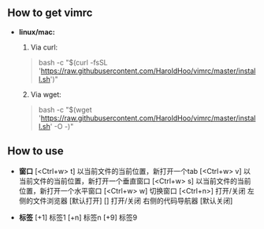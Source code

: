 ## How to get vimrc

* **linux/mac:**
   1. Via curl: 
   > bash -c "$(curl -fsSL 'https://raw.githubusercontent.com/HaroldHoo/vimrc/master/install.sh')"

   2. Via wget:
   > bash -c "$(wget 'https://raw.githubusercontent.com/HaroldHoo/vimrc/master/install.sh' -O -)"

## How to use

* **窗口**
    [<Ctrl+w> t]    以当前文件的当前位置，新打开一个tab
    [<Ctrl+w> v]    以当前文件的当前位置，新打开一个垂直窗口
    [<Ctrl+w> s]    以当前文件的当前位置，新打开一个水平窗口
    [<Ctrl+w> w]    切换窗口
    [<Ctrl+n>]      打开/关闭 左侧的文件浏览器 [默认打开]
    [<Enter>]       打开/关闭 右侧的代码导航器 [默认关闭]

* **标签**
    [<Space>+1]     标签1
    [<Space>+n]     标签n
    [<Space>+9]     标签9
